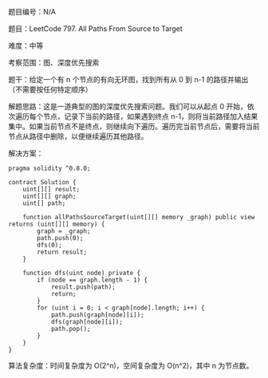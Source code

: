 题目编号：N/A

题目：LeetCode 797. All Paths From Source to Target

难度：中等

考察范围：图、深度优先搜索

题干：给定一个有 n 个节点的有向无环图，找到所有从 0 到 n-1 的路径并输出（不需要按任何特定顺序）

解题思路：这是一道典型的图的深度优先搜索问题。我们可以从起点 0 开始，依次遍历每个节点，记录下当前的路径，如果遇到终点 n-1，则将当前路径加入结果集中。如果当前节点不是终点，则继续向下遍历。遍历完当前节点后，需要将当前节点从路径中删除，以便继续遍历其他路径。

解决方案：

```
pragma solidity ^0.8.0;

contract Solution {
    uint[][] result;
    uint[][] graph;
    uint[] path;
    
    function allPathsSourceTarget(uint[][] memory _graph) public view returns (uint[][] memory) {
        graph = _graph;
        path.push(0);
        dfs(0);
        return result;
    }
    
    function dfs(uint node) private {
        if (node == graph.length - 1) {
            result.push(path);
            return;
        }
        for (uint i = 0; i < graph[node].length; i++) {
            path.push(graph[node][i]);
            dfs(graph[node][i]);
            path.pop();
        }
    }
}
```

算法复杂度：时间复杂度为 O(2^n)，空间复杂度为 O(n^2)，其中 n 为节点数。